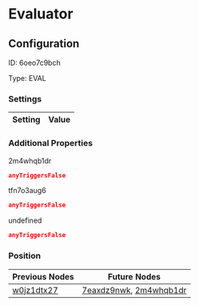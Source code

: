 # Evaluator
## Configuration
ID:  6oeo7c9bch

Type: EVAL 


### Settings
| Setting | Value  |
| :------------------------ | ---------------------------------------- |
 




### Additional Properties
2m4whqb1dr
 ```json 
anyTriggersFalse
```


tfn7o3aug6
 ```json 
anyTriggersFalse
```


undefined
 ```json 
anyTriggersFalse
```




### Position
| Previous Nodes | Future Nodes |
| :------------- | ------------ |
| [w0jz1dtx27](./w0jz1dtx27.md) | [7eaxdz9nwk](./7eaxdz9nwk.md), [2m4whqb1dr](./2m4whqb1dr.md) |